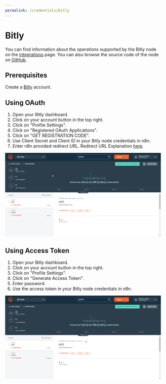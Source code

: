 ```yaml
---
permalink: /credentials/bitly
---
```


# Bitly

You can find information about the operations supported by the Bitly node on the [integrations](https://n8n.io/integrations/n8n-nodes-base.bitly) page. You can also browse the source code of the node on [GitHub](https://github.com/n8n-io/n8n/tree/master/packages/nodes-base/nodes/Bitly).

## Prerequisites

Create a [Bitly](https://www.bitly.com/) account.

## Using OAuth

1. Open your Bitly dashboard.
2. Click on your account button in the top right.
3. Click on "Profile Settings".
4. Click on "Registered OAuth Applications".
5. Click on "GET REGISTRATION CODE".
6. Use Client Secret and Client ID in your Bitly node credentials in n8n.
7. Enter n8n provided redirect URL. Redirect URL Explanation [here](../README.md).


![Getting Bitly credentials](./using-oauth.gif)

## Using Access Token

1. Open your Bitly dashboard.
2. Click on your account button in the top right.
3. Click on "Profile Settings".
4. Click on "Generate Access Token".
5. Enter password.
6. Use the access token in your Bitly node credentials in n8n.


![Getting Bitly credentials](./using-access-token.gif)
